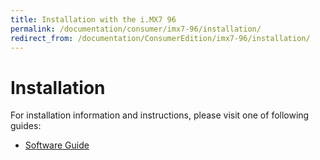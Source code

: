 ```yaml
---
title: Installation with the i.MX7 96
permalink: /documentation/consumer/imx7-96/installation/
redirect_from: /documentation/ConsumerEdition/imx7-96/installation/
---
```

# Installation

For  installation information and instructions, please visit one of following guides:

- [Software Guide](../guides/software-guide.md)
